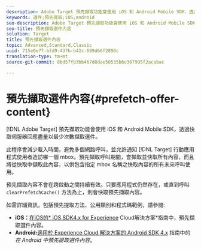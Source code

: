 ```yaml
---
description: Adobe Target 預先擷取功能會使用 iOS 和 Android Mobile SDK，透過快取伺服器回應盡量以最少次數擷取選件。
keywords: 選件;預先提取;iOS;android
seo-description: Adobe Target 預先擷取功能會使用 iOS 和 Android Mobile SDK，透過快取伺服器回應盡量以最少次數擷取選件。
seo-title: 預先擷取選件內容
solution: Target
title: 預先擷取選件內容
topic: Advanced,Standard,Classic
uuid: 715e0e77-bfd9-437b-b42c-899d66f2890c
translation-type: tm+mt
source-git-commit: 8bd57fb3bb467d8dae50535b6c367995f2acabac

---
```



# 預先擷取選件內容{#prefetch-offer-content}

[!DNL Adobe Target] 預先擷取功能會使用 iOS 和 Android Mobile SDK，透過快取伺服器回應盡量以最少次數擷取選件。

此程序會減少載入時間，避免多個網路呼叫，並允許通知 [!DNL Target] 行動應用程式使用者造訪哪一個 mbox。預先擷取呼叫期間，會擷取並快取所有內容，而且將從快取中擷取此內容，以供包含指定 mbox 名稱之快取內容的所有未來呼叫使用。

預先擷取內容不會在跨啟動之間持續有效。只要應用程式仍然存在，或直到呼叫 `clearPrefetchCache()` 方法為止，則會快取預先擷取內容。

如需詳細資訊，包括預先提取方法、公用類別和程式碼範例，請參閱:

* **iOS：**[在iOS的* iOS SDK4.x for Experience](https://marketing.adobe.com/resources/help/en_US/mobile/ios/c_mob_target-prefetch_ios.html) Cloud解決方案*指南中，預先擷取選件內容。
* **Android:**[適用於 Experience Cloud 解決方案的 Android SDK 4.x](https://marketing.adobe.com/resources/help/en_US/mobile/android/c_mob_target-prefetch_android.html) 指南中的*在 Android 中預先提取選件內容*。